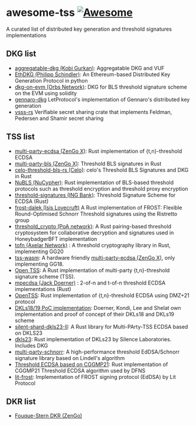 # awesome-tss [![Awesome](https://cdn.rawgit.com/sindresorhus/awesome/d7305f38d29fed78fa85652e3a63e154dd8e8829/media/badge.svg)](https://github.com/sindresorhus/awesome)
A curated list of distributed key generation and threshold signatures implementations


## DKG list
* [aggregatable-dkg (Kobi Gurkan)](https://github.com/kobigurk/aggregatable-dkg): Aggregatable DKG and VUF
* [EthDKG (Philipp Schindler)](https://github.com/PhilippSchindler/EthDKG): An Ethereum-based Distributed Key Generation Protocol in python
* [dkg-on-evm (Orbs Network)](https://github.com/orbs-network/dkg-on-evm): DKG for BLS threshold signature scheme on the EVM using solidity
* [gennaro-dkg](https://github.com/mikelodder7/gennaro-dkg) LetProtocol's implementation of Gennaro's distributed key generation
* [vsss-rs](https://github.com/mikelodder7/vsss-rs) Verifiable secret sharing crate that implements Feldman, Pedersen and Shamir secret sharing

## TSS list
* [multi-party-ecdsa (ZenGo X)](https://github.com/ZenGo-X/multi-party-ecdsa): Rust implementation of {t,n}-threshold ECDSA 
* [multi-party-bls (ZenGo X)](https://github.com/ZenGo-X/multi-party-bls): Threshold BLS signatures in Rust
* [celo-threshold-bls-rs (Celo)](https://github.com/celo-org/celo-threshold-bls-rs): celo's Threshold BLS Signatures and DKG in Rust
* [NuBLS (NuCypher)](https://github.com/nucypher/NuBLS): Rust implementation of BLS-based threshold protocols such as threshold encryption and threshold proxy encryption
* [threshold-signatures (ING Bank)](https://github.com/ing-bank/threshold-signatures): Threshold Signature Scheme for ECDSA (Rust)
* [frost-dalek (Isis Lovecruft)](https://github.com/isislovecruft/frost-dalek) A Rust implementation of FROST: Flexible Round-Optimised Schnorr Threshold signatures using the Ristretto group
* [threshold_crypto (PoA network)](https://github.com/poanetwork/threshold_crypto): A Rust pairing-based threshold cryptosystem for collaborative decryption and signatures used in HoneybadgerBFT implementation
* [tofn (Axelar Network)](https://github.com/axelarnetwork/tofn) : A threshold cryptography library in Rust, implementing GG20
* [tss-wasm](https://github.com/0xEigenLabs/tss-wasm): A hardware friendly [multi-party-ecdsa (ZenGo X)](https://github.com/ZenGo-X/multi-party-ecdsa), only implementing GG18.
* [Open TSS](https://github.com/LatticeX-Foundation/opentss): A Rust implementation of multi-party {t,n}-threshold signature scheme (TSS).
* [mpecdsa (Jack Doerner)](https://gitlab.com/neucrypt/mpecdsa) : 2-of-n and t-of-n threshold ECDSA implementations (Rust)
* [OpenTSS](https://github.com/LatticeX-Foundation/opentss): Rust implementation of {t,n}-threshold ECDSA using DMZ+21 protocol
* [DKLs18/19 PoC implementation](https://gitlab.com/neucrypt/mpecdsa): Doerner, Kondi, Lee and Shelat own implementation and proof of concept of their DKLs18 and DKLs19 scheme
* [silent-shard-dkls23-II](https://github.com/silence-laboratories/silent-shard-dkls23-ll): A Rust library for Multi-PArty-TSS ECDSA based on DKLS23
* [dkls23](https://github.com/silence-laboratories/dkls23): Rust implementation of DKLs23 by Silence Laboratories. Includes DKG
* [multi-party-schnorr](https://github.com/silence-laboratories/multi-party-schnorr): A high-performance threshold EdDSA/Schnorr signature library based on Lindell's algorithm
* [Threshold ECDSA based on CGGMP21](https://github.com/LFDT-Lockness/cggmp21): Rust implementation of CGGMP21 Threshold ECDSA algorithm used by DFNS
* [lit-frost](https://github.com/LIT-Protocol/lit-frost): Implementation of FROST signing protocol (EdDSA) by Lit Protocol

## DKR list
* [Fouque-Stern DKR (ZenGo)](https://github.com/ZenGo-X/fs-dkr)



